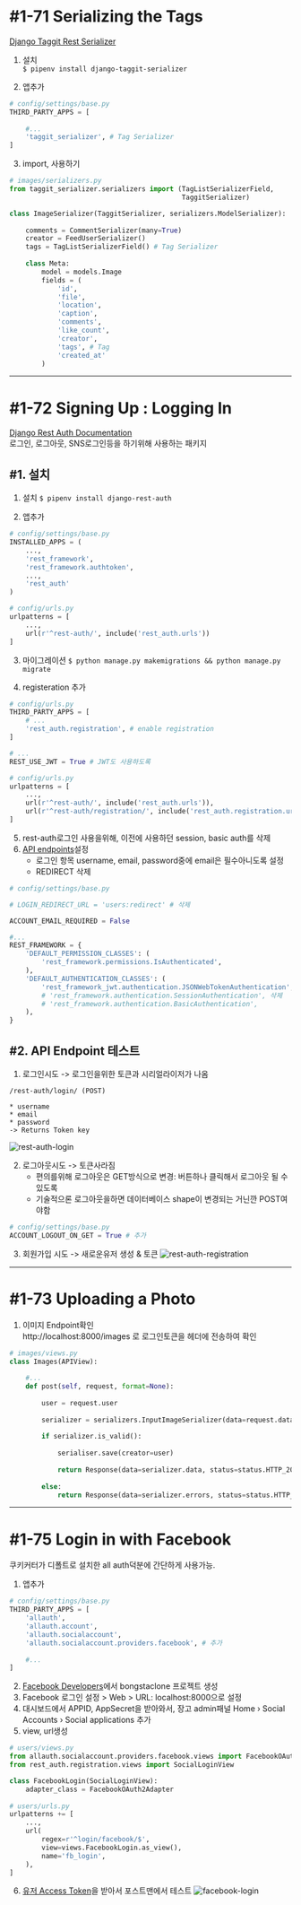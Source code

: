 # #1-71 Serializing the Tags
[Django Taggit Rest Serializer](https://github.com/glemmaPaul/django-taggit-serializer)  
1. 설치  
`$ pipenv install django-taggit-serializer`

2. 앱추가
```py
# config/settings/base.py
THIRD_PARTY_APPS = [
    
    #...
    'taggit_serializer', # Tag Serializer
]
```

3. import, 사용하기

```py
# images/serializers.py
from taggit_serializer.serializers import (TagListSerializerField,
                                           TaggitSerializer)

class ImageSerializer(TaggitSerializer, serializers.ModelSerializer):
    
    comments = CommentSerializer(many=True)
    creator = FeedUserSerializer()
    tags = TagListSerializerField() # Tag Serializer
    
    class Meta:
        model = models.Image
        fields = (
            'id',
            'file',
            'location',
            'caption',
            'comments',
            'like_count',
            'creator',
            'tags', # Tag
            'created_at'
        )
```

---

# #1-72 Signing Up : Logging In
[Django Rest Auth Documentation](http://django-rest-auth.readthedocs.io/en/latest/installation.html)  
로그인, 로그아웃, SNS로그인등을 하기위해 사용하는 패키지

## #1. 설치
1. 설치
`$ pipenv install django-rest-auth`

2. 앱추가
```python
# config/settings/base.py
INSTALLED_APPS = (
    ...,
    'rest_framework',
    'rest_framework.authtoken',
    ...,
    'rest_auth'
)
```
```py
# config/urls.py
urlpatterns = [
    ...,
    url(r'^rest-auth/', include('rest_auth.urls'))
]
```

3. 마이그레이션
`$ python manage.py makemigrations && python manage.py migrate`

4. registeration 추가
```py
# config/urls.py
THIRD_PARTY_APPS = [
    # ...
    'rest_auth.registration', # enable registration
]

# ...
REST_USE_JWT = True # JWT도 사용하도록
```

```py
# config/urls.py
urlpatterns = [
    ...,
    url(r'^rest-auth/', include('rest_auth.urls')),
    url(r'^rest-auth/registration/', include('rest_auth.registration.urls'))
]
```
5. rest-auth로그인 사용을위해, 이전에 사용하던 session, basic auth를 삭제
6. [API endpoints](http://django-rest-auth.readthedocs.io/en/latest/api_endpoints.html)설정
    * 로그인 항목 username, email, password중에 email은 필수아니도록 설정
    * REDIRECT 삭제
```py
# config/settings/base.py

# LOGIN_REDIRECT_URL = 'users:redirect' # 삭제

ACCOUNT_EMAIL_REQUIRED = False

#...
REST_FRAMEWORK = {
    'DEFAULT_PERMISSION_CLASSES': (
        'rest_framework.permissions.IsAuthenticated',
    ),
    'DEFAULT_AUTHENTICATION_CLASSES': (
        'rest_framework_jwt.authentication.JSONWebTokenAuthentication',
        # 'rest_framework.authentication.SessionAuthentication', 삭제
        # 'rest_framework.authentication.BasicAuthentication',
    ),
}
```

## #2. API Endpoint 테스트

1. 로그인시도 -> 로그인을위한 토큰과 시리얼라이저가 나옴
```
/rest-auth/login/ (POST)

* username
* email
* password
-> Returns Token key
```
![rest-auth-login](images/rest-auth-login.png)

2. 로그아웃시도 -> 토큰사라짐  
    * 편의를위해 로그아웃은 GET방식으로 변경: 버튼하나 클릭해서 로그아웃 될 수 있도록
    * 기술적으론 로그아웃을하면 데이터베이스 shape이 변경되는 거닌깐 POST여야함
```py 
# config/settings/base.py
ACCOUNT_LOGOUT_ON_GET = True # 추가
```

3. 회원가입 시도 -> 새로운유저 생성 & 토큰
![rest-auth-registration](images/rest-auth-registration.png)

---

# #1-73 Uploading a Photo

1. 이미지 Endpoint확인  
http://localhost:8000/images 로 로그인토큰을 헤더에 전송하여 확인


```py
# images/views.py
class Images(APIView):
    
    #...
    def post(self, request, format=None):
        
        user = request.user
        
        serializer = serializers.InputImageSerializer(data=request.data)
        
        if serializer.is_valid():
            
            serialiser.save(creator=user)
            
            return Response(data=serializer.data, status=status.HTTP_201_CREATED)
        
        else:
            return Response(data=serializer.errors, status=status.HTTP_400_BAD_REQUEST)

```

---

# #1-75 Login in with Facebook

쿠키커터가 디폴트로 설치한 all auth덕분에 간단하게 사용가능.

1. 앱추가
```py
# config/settings/base.py
THIRD_PARTY_APPS = [
    'allauth',
    'allauth.account',
    'allauth.socialaccount',
    'allauth.socialaccount.providers.facebook', # 추가
    
    #...
]
```
2. [Facebook Developers](https://developers.facebook.com/)에서 bongstaclone 프로젝트 생성
3. Facebook 로그인 설정 > Web > URL: localhost:8000으로 설정
4. 대시보드에서 APPID, AppSecret을 받아와서, 장고 admin패널 Home › Social Accounts › Social applications 추가
5. view, url생성  
```py
# users/views.py
from allauth.socialaccount.providers.facebook.views import FacebookOAuth2Adapter
from rest_auth.registration.views import SocialLoginView

class FacebookLogin(SocialLoginView):
    adapter_class = FacebookOAuth2Adapter
    
# users/urls.py
urlpatterns += [
    ...,
    url(
        regex=r'^login/facebook/$',
        view=views.FacebookLogin.as_view(),
        name='fb_login',
    ),
]
```
6. [유저 Access Token](https://developers.facebook.com/tools/accesstoken/)을 받아서 포스트맨에서 테스트
![facebook-login](images/facebook-login.png)